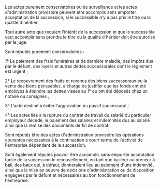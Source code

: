  Les actes purement conservatoires ou de surveillance et les actes d'administration provisoire peuvent être accomplis sans emporter acceptation de la succession, si le successible n'y a pas pris le titre ou la qualité d'héritier.


  

 Tout autre acte que requiert l'intérêt de la succession et que le successible veut accomplir sans prendre le titre ou la qualité d'héritier doit être autorisé par le juge.


  

 Sont réputés purement conservatoires :


  

 1° Le paiement des frais funéraires et de dernière maladie, des impôts dus par le défunt, des loyers et autres dettes successorales dont le règlement est urgent ;


  

 2° Le recouvrement des fruits et revenus des biens successoraux ou la vente des biens périssables, à charge de justifier que les fonds ont été employés à éteindre les dettes visées au 1° ou ont été déposés chez un notaire ou consignés ;


  

 3° L'acte destiné à éviter l'aggravation du passif successoral ;


  

4° Les actes liés à la rupture du contrat de travail du salarié du particulier employeur décédé, le paiement des salaires et indemnités dus au salarié ainsi que la remise des documents de fin de contrat. 


  

 Sont réputés être des actes d'administration provisoire les opérations courantes nécessaires à la continuation à court terme de l'activité de l'entreprise dépendant de la succession.


  

 Sont également réputés pouvoir être accomplis sans emporter acceptation tacite de la succession le renouvellement, en tant que bailleur ou preneur à bail, des baux qui, à défaut, donneraient lieu au paiement d'une indemnité, ainsi que la mise en oeuvre de décisions d'administration ou de disposition engagées par le défunt et nécessaires au bon fonctionnement de l'entreprise.


  
